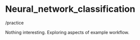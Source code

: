 # Neural_network_classification

/practice

Nothing interesting. Exploring aspects of example workflow.
